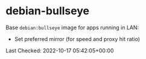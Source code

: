 # debian-bullseye

Base `debian:bullseye` image for apps running in LAN:

- Set preferred mirror (for speed and proxy hit ratio)

Last Checked: 2022-10-17 05:42:05+00:00